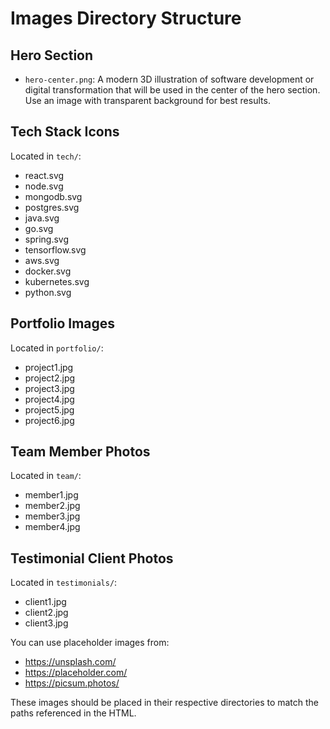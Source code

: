 # Images Directory Structure

## Hero Section
- `hero-center.png`: A modern 3D illustration of software development or digital transformation that will be used in the center of the hero section. Use an image with transparent background for best results.

## Tech Stack Icons
Located in `tech/`:
- react.svg
- node.svg
- mongodb.svg
- postgres.svg
- java.svg
- go.svg
- spring.svg
- tensorflow.svg
- aws.svg
- docker.svg
- kubernetes.svg
- python.svg

## Portfolio Images
Located in `portfolio/`:
- project1.jpg
- project2.jpg
- project3.jpg
- project4.jpg
- project5.jpg
- project6.jpg

## Team Member Photos
Located in `team/`:
- member1.jpg
- member2.jpg
- member3.jpg
- member4.jpg

## Testimonial Client Photos
Located in `testimonials/`:
- client1.jpg
- client2.jpg
- client3.jpg

You can use placeholder images from:
- https://unsplash.com/
- https://placeholder.com/
- https://picsum.photos/

These images should be placed in their respective directories to match the paths referenced in the HTML.
